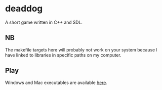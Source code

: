 # deaddog
A short game written in C++ and SDL.

## NB
The makefile targets here will probably not work on your system because I have linked to libraries in specific paths on my computer.

## Play
Windows and Mac executables are available [here](http://douglaslamb.com/2017/07/25/Dead-Dog/).
